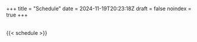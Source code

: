 +++
title = "Schedule"
date = 2024-11-19T20:23:18Z
draft = false
noindex = true
+++

<table id="schedule-output">
</table>

{{< schedule >}}
